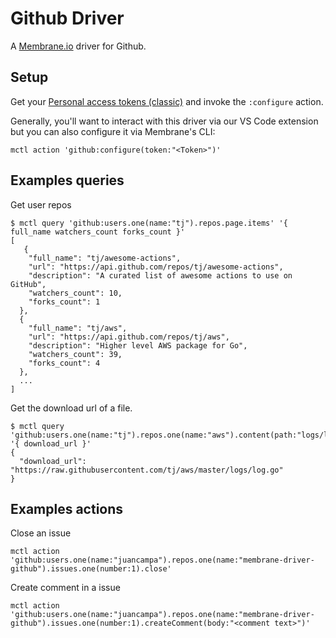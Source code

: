 # Github Driver

A [Membrane.io](https://membrane.io/) driver for Github.

## Setup

Get your [Personal access tokens (classic)](https://github.com/settings/tokens) and invoke the `:configure` action.

Generally, you'll want to interact with this driver via our VS Code extension but you can also configure it via Membrane's CLI:

```
mctl action 'github:configure(token:"<Token>")'
```

## Examples queries

Get user repos
```
$ mctl query 'github:users.one(name:"tj").repos.page.items' '{ full_name watchers_count forks_count }'
[
   {
    "full_name": "tj/awesome-actions",
    "url": "https://api.github.com/repos/tj/awesome-actions",
    "description": "A curated list of awesome actions to use on GitHub",
    "watchers_count": 10,
    "forks_count": 1
  },
  {
    "full_name": "tj/aws",
    "url": "https://api.github.com/repos/tj/aws",
    "description": "Higher level AWS package for Go",
    "watchers_count": 39,
    "forks_count": 4
  },
  ...
]
```

Get the download url of a file.

```
$ mctl query 'github:users.one(name:"tj").repos.one(name:"aws").content(path:"logs/log.go")' '{ download_url }'
{
  "download_url": "https://raw.githubusercontent.com/tj/aws/master/logs/log.go"
}
```

## Examples actions

Close an issue
```
mctl action 'github:users.one(name:"juancampa").repos.one(name:"membrane-driver-github").issues.one(number:1).close'
```

Create comment in a issue 
```
mctl action 'github:users.one(name:"juancampa").repos.one(name:"membrane-driver-github").issues.one(number:1).createComment(body:"<comment text>")'
```
